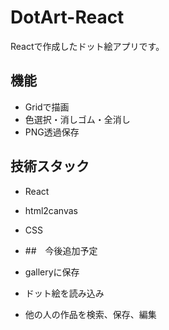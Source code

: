 # DotArt-React
Reactで作成したドット絵アプリです。

## 機能
- Gridで描画
- 色選択・消しゴム・全消し
- PNG透過保存

## 技術スタック
- React
- html2canvas
- CSS

- ##　今後追加予定
- galleryに保存
- ドット絵を読み込み
- 他の人の作品を検索、保存、編集
